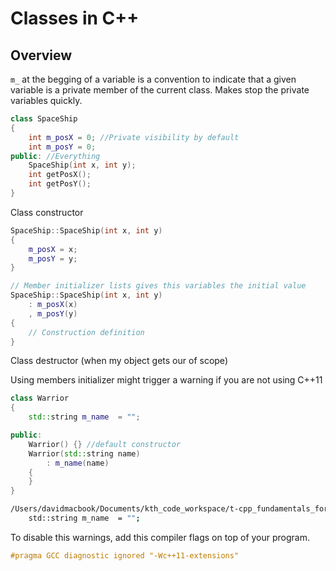 # Classes in C++

## Overview

`m_` at the begging of a variable is a convention to indicate that a given variable is a private member of the current class. Makes stop the private variables quickly.

```cpp
class SpaceShip
{
	int m_posX = 0; //Private visibility by default
	int m_posY = 0;
public: //Everything
	SpaceShip(int x, int y);
	int getPosX();
	int getPosY();
}
```

Class constructor

```cpp
SpaceShip::SpaceShip(int x, int y)
{
	m_posX = x;
	m_posY = y;
}

// Member initializer lists gives this variables the initial value
SpaceShip::SpaceShip(int x, int y)
	: m_posX(x)
	, m_posY(y)
{
	// Construction definition
}
```

Class destructor (when my object gets our of scope)

Using members initializer might trigger a warning if you are not using C++11

```cpp
class Warrior
{
    std::string m_name  = "";

public:
    Warrior() {} //default constructor
    Warrior(std::string name)
        : m_name(name)
    {
    }
}
```

```bash
/Users/davidmacbook/Documents/kth_code_workspace/t-cpp_fundamentals_for_gaming/s-cpp_basics_intro/source/main.cpp:10:25: warning: default member initializer for non-static data member is a C++11 extension [-Wc++11-extensions]
    std::string m_name  = "";
```

To disable this warnings, add this compiler flags on top of your program.

```cpp
#pragma GCC diagnostic ignored "-Wc++11-extensions"
```